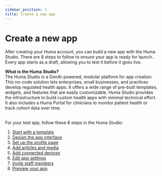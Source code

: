 ```yaml
---
sidebar_position: 1
title: Create a new app
---
```


# Create a new app
 
After creating your Huma account, you can build a new app with the Huma Studio.  There are 8 steps to follow to ensure your app is ready for launch. Every app starts as a draft, allowing you to test it before it goes live.
<br/>

<div style={{ backgroundColor: 'transparent', border: '1px solid #297A7A', borderBottomWidth: '3px', borderRightWidth: '3px', padding: '10px', borderRadius: '5px', marginBottom: '10px' }}>
  <strong>What is the Huma Studio?</strong><br/>
  <span>The Huma Studio is a GenAI-powered, modular platform for app creation. This no-code solution lets enterprises, small businesses, and practices develop regulated health apps. It offers a wide range of pre-built templates, widgets, and features that are easily customizable. Huma Studio provides the infrastructure to build custom health apps with minimal technical effort. It also includes a Huma Portal for clinicians to monitor patient health or track cohort data over time.</span>
</div>

<br/>

For your test app, follow these 8 steps in the Huma Studio:

1. [Start with a template](../start-with-a-template/index.md)
2. [Design the app interface](../design-the%20-app-interface/index.md)
3. [Set up the profile page](../set-up-the-app-profile-page/index.md)
4. [Add articles and media](../creating-app-content/index.md)
5. [Add connected devices](../add-connected-devices/index.md)
6. [Edit app settings](../edit-app-setting/index.md)
7. [Invite staff members](../staff-members/index.md)
8. [Preview your app](../preview-your-app/index.md)
